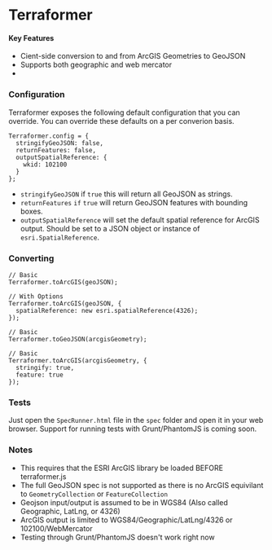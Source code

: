 # Terraformer

#### Key Features

* Cient-side conversion to and from ArcGIS Geometries to GeoJSON
* Supports both geographic and web mercator
* 

### Configuration

Terraformer exposes the following default configuration that you can override. You can override these defaults on a per converion basis.

```
Terraformer.config = {
  stringifyGeoJSON: false,
  returnFeatures: false,
  outputSpatialReference: {
    wkid: 102100
  }
};
```

* `stringifyGeoJSON` if `true` this will return all GeoJSON as strings.
* `returnFeatures`   `if` `true` will return GeoJSON features with bounding boxes.
* `outputSpatialReference` will set the default spatial reference for ArcGIS output. Should be set to a JSON object or instance of `esri.SpatialReference`.

### Converting

```
// Basic
Terraformer.toArcGIS(geoJSON);

// With Options
Terraformer.toArcGIS(geoJSON, {
  spatialReference: new esri.spatialReference(4326);
});
```

```
// Basic
Terraformer.toGeoJSON(arcgisGeometry);

// Basic
Terraformer.toArcGIS(arcgisGeometry, {
  stringify: true,
  feature: true
});
```

### Tests
Just open the `SpecRunner.html` file in the `spec` folder and open it in your web browser. Support for running tests with Grunt/PhantomJS is coming soon.

### Notes
* This requires that the ESRI ArcGIS library be loaded BEFORE terraformer.js
* The full GeoJSON spec is not supported as there is no ArcGIS equivilant to `GeometryCollection` or `FeatureCollection`
* Geojson input/output is assumed to be in WGS84 (Also called Geographic, LatLng, or 4326)
* ArcGIS output is limited to WGS84/Geographic/LatLng/4326 or 102100/WebMercator
* Testing through Grunt/PhantomJS doesn't work right now